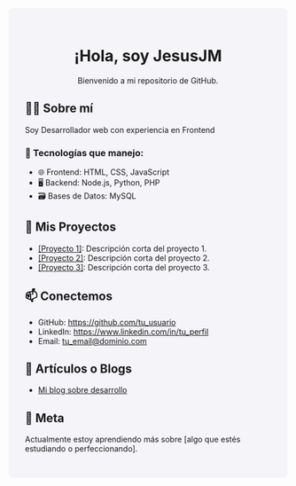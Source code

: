 <!-- Fondo de color o imagen de fondo -->
<div style="background-color: #f4f4f9; padding: 30px; border-radius: 8px;">

  <h1 style="text-align: center;">¡Hola, soy JesusJM</h1>

  <p style="text-align: center;">Bienvenido a mi repositorio de GitHub.</p>

  <!-- Sección de información -->
  <h2>👨‍💻 Sobre mí</h2>
  <p>Soy Desarrollador web con experiencia en Frontend</p>

  <h3>🔧 Tecnologías que manejo:</h3>
  <ul>
    <li>🌐 Frontend: HTML, CSS, JavaScript</li>
    <li>🖥️ Backend: Node.js, Python, PHP</li>
    <li>🗃️ Bases de Datos: MySQL</li>
  
  </ul>

  <h2>🚀 Mis Proyectos</h2>
  <ul>
    <li><a href="https://github.com/tu_usuario/proyecto1">[Proyecto 1]</a>: Descripción corta del proyecto 1.</li>
    <li><a href="https://github.com/tu_usuario/proyecto2">[Proyecto 2]</a>: Descripción corta del proyecto 2.</li>
    <li><a href="https://github.com/tu_usuario/proyecto3">[Proyecto 3]</a>: Descripción corta del proyecto 3.</li>
  </ul>

  <h2>📫 Conectemos</h2>
  <ul>
    <li>GitHub: <a href="https://github.com/tu_usuario">https://github.com/tu_usuario</a></li>
    <li>LinkedIn: <a href="https://www.linkedin.com/in/tu_perfil">https://www.linkedin.com/in/tu_perfil</a></li>
    <li>Email: <a href="mailto:tu_email@dominio.com">tu_email@dominio.com</a></li>
  </ul>

  <h2>📝 Artículos o Blogs</h2>
  <ul>
    <li><a href="https://tu_blog.com">Mi blog sobre desarrollo</a></li>
  </ul>

  <h2>🎯 Meta</h2>
  <p>Actualmente estoy aprendiendo más sobre [algo que estés estudiando o perfeccionando].</p>
  
</div>
